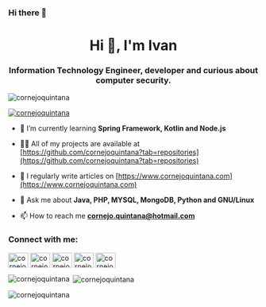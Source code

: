 ### Hi there 👋
<h1 align="center">Hi 👋, I'm Ivan</h1>
<h3 align="center">Information Technology Engineer, developer and curious about computer security.</h3>

<p align="left"> <img src="https://komarev.com/ghpvc/?username=cornejoquintana&label=Profile%20views&color=0e75b6&style=flat" alt="cornejoquintana" /> </p>

<p align="left"> <a href="https://twitter.com/cornejoquintana" target="blank"><img src="https://img.shields.io/twitter/follow/cornejoquintana?logo=twitter&style=for-the-badge" alt="cornejoquintana" /></a> </p>

- 🌱 I’m currently learning **Spring Framework, Kotlin and Node.js**

- 👨‍💻 All of my projects are available at [https://github.com/cornejoquintana?tab=repositories](https://github.com/cornejoquintana?tab=repositories)

- 📝 I regularly write articles on [https://www.cornejoquintana.com](https://www.cornejoquintana.com)

- 💬 Ask me about **Java, PHP, MYSQL, MongoDB, Python and GNU/Linux**

- 📫 How to reach me **cornejo.quintana@hotmail.com**

<h3 align="left">Connect with me:</h3>
<p align="left">
<a href="https://dev.to/cornejoquintana" target="blank"><img align="center" src="https://cdn.jsdelivr.net/npm/simple-icons@3.0.1/icons/dev-dot-to.svg" alt="cornejoquintana" height="30" width="40" /></a>
<a href="https://twitter.com/cornejoquintana" target="blank"><img align="center" src="https://cdn.jsdelivr.net/npm/simple-icons@3.0.1/icons/twitter.svg" alt="cornejoquintana" height="30" width="40" /></a>
<a href="https://linkedin.com/in/cornejoquintana" target="blank"><img align="center" src="https://cdn.jsdelivr.net/npm/simple-icons@3.0.1/icons/linkedin.svg" alt="cornejoquintana" height="30" width="40" /></a>
<a href="https://fb.com/cornejoquintanaivan" target="blank"><img align="center" src="https://cdn.jsdelivr.net/npm/simple-icons@3.0.1/icons/facebook.svg" alt="cornejoquintanaivan" height="30" width="40" /></a>
<a href="https://instagram.com/cornejoquintanaivan" target="blank"><img align="center" src="https://cdn.jsdelivr.net/npm/simple-icons@3.0.1/icons/instagram.svg" alt="cornejoquintanaivan" height="30" width="40" /></a>
</p>

<p><img align="left" src="https://github-readme-stats.vercel.app/api/top-langs?username=cornejoquintana&show_icons=true&locale=en&layout=compact" alt="cornejoquintana" /></p>

<p>&nbsp;<img align="center" src="https://github-readme-stats.vercel.app/api?username=cornejoquintana&show_icons=true&locale=en" alt="cornejoquintana" /></p>

<p><img align="center" src="https://github-readme-streak-stats.herokuapp.com/?user=cornejoquintana&" alt="cornejoquintana" /></p>

<!--
**cornejoquintana/cornejoquintana** is a ✨ _special_ ✨ repository because its `README.md` (this file) appears on your GitHub profile.
